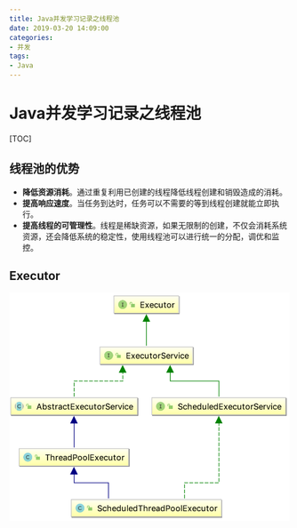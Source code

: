 ```yaml
---
title: Java并发学习记录之线程池
date: 2019-03-20 14:09:00
categories: 
- 并发
tags:
- Java
---
```


# Java并发学习记录之线程池

[TOC]

## 线程池的优势

- **降低资源消耗**。通过重复利用已创建的线程降低线程创建和销毁造成的消耗。
- **提高响应速度**。当任务到达时，任务可以不需要的等到线程创建就能立即执行。
- **提高线程的可管理性**。线程是稀缺资源，如果无限制的创建，不仅会消耗系统资源，还会降低系统的稳定性，使用线程池可以进行统一的分配，调优和监控。

## Executor

![Executor类关系图](../images/Executor类关系图.png)
